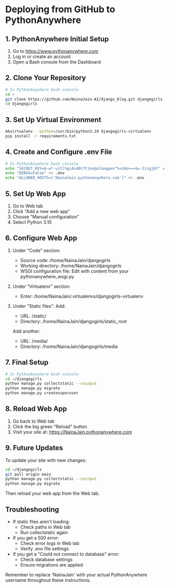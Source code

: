 # Deploying from GitHub to PythonAnywhere

## 1. PythonAnywhere Initial Setup
1. Go to https://www.pythonanywhere.com
2. Log in or create an account
3. Open a Bash console from the Dashboard

## 2. Clone Your Repository
```bash
# In PythonAnywhere bash console
cd ~
git clone https://github.com/NainaJain-AI/django_blog.git djangogirls
cd djangogirls
```

## 3. Set Up Virtual Environment
```bash
mkvirtualenv --python=/usr/bin/python3.10 djangogirls-virtualenv
pip install -r requirements.txt
```

## 4. Create and Configure .env File
```bash
# In PythonAnywhere bash console
echo "SECRET_KEY=6-w*-ujtl%gi4s40t7t)nn@ul&uqpen^%+i0o+==$=-2zigj6f" > .env
echo "DEBUG=False" >> .env
echo "ALLOWED_HOSTS=['NainaJain.pythonanywhere.com']" >> .env
```

## 5. Set Up Web App
1. Go to Web tab
2. Click "Add a new web app"
3. Choose "Manual configuration"
4. Select Python 3.10

## 6. Configure Web App
1. Under "Code" section:
   - Source code: /home/NainaJain/djangogirls
   - Working directory: /home/NainaJain/djangogirls
   - WSGI configuration file: Edit with content from your pythonanywhere_wsgi.py

2. Under "Virtualenv" section:
   - Enter: /home/NainaJain/.virtualenvs/djangogirls-virtualenv

3. Under "Static files":
   Add:
   - URL: /static/
   - Directory: /home/NainaJain/djangogirls/static_root
   
   Add another:
   - URL: /media/
   - Directory: /home/NainaJain/djangogirls/media

## 7. Final Setup
```bash
# In PythonAnywhere bash console
cd ~/djangogirls
python manage.py collectstatic --noinput
python manage.py migrate
python manage.py createsuperuser
```

## 8. Reload Web App
1. Go back to Web tab
2. Click the big green "Reload" button
3. Visit your site at: https://NainaJain.pythonanywhere.com

## 9. Future Updates
To update your site with new changes:
```bash
cd ~/djangogirls
git pull origin main
python manage.py collectstatic --noinput
python manage.py migrate
```
Then reload your web app from the Web tab.

## Troubleshooting
- If static files aren't loading:
  - Check paths in Web tab
  - Run collectstatic again
- If you get a 500 error:
  - Check error logs in Web tab
  - Verify .env file settings
- If you get a "Could not connect to database" error:
  - Check database settings
  - Ensure migrations are applied

Remember to replace 'NainaJain' with your actual PythonAnywhere username throughout these instructions.

